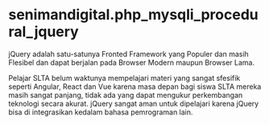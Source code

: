 # senimandigital.php_mysqli_procedural_jquery

jQuery adalah satu-satunya Fronted Framework yang Populer dan masih Flesibel dan dapat berjalan pada Browser Modern maupun Browser Lama.

Pelajar SLTA belum waktunya mempelajari materi yang sangat sfesifik seperti Angular, React dan Vue karena masa depan bagi siswa SLTA mereka masih sangat panjang,
tidak ada yang dapat mengukur perkembangan teknologi secara akurat. jQuery sangat aman untuk dipelajari karena jQuery bisa di integrasikan kedalam bahasa pemrograman lain.
